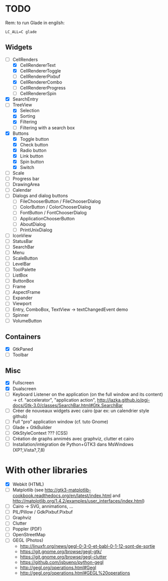 # TODO

Rem: to run Glade in engilsh:

```
LC_ALL=C glade
```

## Widgets

- [ ] CellRenders
    - [x] CellRendererText
    - [x] CellRendererToggle
    - [ ] CellRendererPixbuf
    - [x] CellRendererCombo
    - [ ] CellRendererProgress
    - [ ] CellRendererSpin
- [x] SearchEntry
- [ ] TreeView
    - [x] Selection
    - [x] Sorting
    - [x] Filtering
    - [ ] Filtering with a search box
- [x] Buttons
    - [x] Toggle button
    - [x] Check button
    - [x] Radio button
    - [x] Link button
    - [x] Spin button
    - [x] Switch
- [ ] Scale
- [ ] Progress bar
- [ ] DrawingArea
- [ ] Calendar
- [ ] Dialogs and dialog buttons
    - [ ] FileChooserButton / FileChooserDialog
    - [ ] ColorButton / ColorChooserDialog
    - [ ] FontButton / FontChooserDialog
    - [ ] ApplicationChooserButton
    - [ ] AboutDialog
    - [ ] PrintUnixDialog
- [ ] IconView
- [ ] StatusBar
- [ ] SearchBar
- [ ] Menu
- [ ] ScaleButton
- [ ] LevelBar
- [ ] ToolPalette
- [ ] ListBox
- [ ] ButtonBox
- [ ] Frame
- [ ] AspectFrame
- [ ] Expander
- [ ] Viewport
- [ ] Entry, ComboBox, TextView -> textChangedEvent demo
- [ ] Spinner
- [ ] VolumeButton

## Containers

- [x] GtkPaned
- [ ] Toolbar

## Misc

- [x] Fullscreen
- [x] Dualscreen
- [ ] Keyboard Listener on the application (on the full window and its content) -> cf. "accelerator", "application action", http://lazka.github.io/pgi-docs/Gtk-3.0/classes/SearchBar.html#Gtk.SearchBar
- [ ] Créer de nouveaux widgets avec cairo (par ex: un calendrier style github)
- [ ] Full "pro" application window (cf. tuto Gnome)
- [ ] Glade + GtkBuilder
- [ ] GtkStyleContext ??? (CSS)
- [ ] Création de graphs annimés avec graphviz, clutter et cairo
- [ ] Installation/intégration de Python+GTK3 dans MsWindows (XP?,Vista?,7,8)

# With other libraries

- [x] Webkit (HTML)
- [ ] Matplotlib (see http://gtk3-matplotlib-cookbook.readthedocs.org/en/latest/index.html and http://matplotlib.org/1.4.2/examples/user_interfaces/index.html)
- [ ] Cairo -> SVG, annimations, ...
- [ ] PIL/Pillow / GdkPixbuf.Pixbuf
- [ ] Graphviz
- [ ] Clutter
- [ ] Poppler (PDF)
- [ ] OpenStreetMap
- [ ] GEGL (Photos)
    - http://linuxfr.org/news/gegl-0-3-0-et-babl-0-1-12-sont-de-sortie
    - https://git.gnome.org/browse/gegl-gtk/
    - https://git.gnome.org/browse/gegl-clutter
    - https://github.com/jsbueno/python-gegl
    - http://gegl.org/operations.html#Gegl
    - http://gegl.org/operations.html#GEGL%20operations


